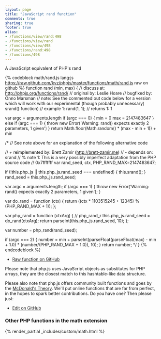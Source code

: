 ```yaml
---
layout: page
title: "JavaScript rand function"
comments: true
sharing: true
footer: true
alias:
- /functions/view/rand:498
- /functions/view/rand
- /functions/view/498
- /functions/rand:498
- /functions/498
---
```

<!-- Generated by Rakefile:build -->
A JavaScript equivalent of PHP's rand

{% codeblock math/rand.js lang:js https://raw.github.com/kvz/phpjs/master/functions/math/rand.js raw on github %}
function rand (min, max) {
  //  discuss at: http://phpjs.org/functions/rand/
  // original by: Leslie Hoare
  // bugfixed by: Onno Marsman
  //        note: See the commented out code below for a version which will work with our experimental (though probably unnecessary) srand() function)
  //   example 1: rand(1, 1);
  //   returns 1: 1

  var argc = arguments.length
  if (argc === 0) {
    min = 0
    max = 2147483647
  } else if (argc === 1) {
    throw new Error('Warning: rand() expects exactly 2 parameters, 1 given')
  }
  return Math.floor(Math.random() * (max - min + 1)) + min

  /*
  // See note above for an explanation of the following alternative code

  // +   reimplemented by: Brett Zamir (http://brett-zamir.me)
  // -    depends on: srand
  // %          note 1: This is a very possibly imperfect adaptation from the PHP source code
  // 0x7fffffff
  var rand_seed, ctx, PHP_RAND_MAX=2147483647;

  if (!this.php_js || this.php_js.rand_seed === undefined) {
    this.srand();
  }
  rand_seed = this.php_js.rand_seed;

  var argc = arguments.length;
  if (argc === 1) {
    throw new Error('Warning: rand() expects exactly 2 parameters, 1 given');
  }

  var do_rand = function (ctx) {
    return ((ctx * 1103515245 + 12345) % (PHP_RAND_MAX + 1));
  };

  var php_rand = function (ctxArg) {
   // php_rand_r
    this.php_js.rand_seed = do_rand(ctxArg);
    return parseInt(this.php_js.rand_seed, 10);
  };

  var number = php_rand(rand_seed);

  if (argc === 2) {
    number = min + parseInt(parseFloat(parseFloat(max) - min + 1.0) * (number/(PHP_RAND_MAX + 1.0)), 10);
  }
  return number;
  */
}
{% endcodeblock %}

 - [Raw function on GitHub](https://github.com/kvz/phpjs/blob/master/functions/math/rand.js)

Please note that php.js uses JavaScript objects as substitutes for PHP arrays, they are 
the closest match to this hashtable-like data structure. 

Please also note that php.js offers community built functions and goes by the 
[McDonald's Theory](https://medium.com/what-i-learned-building/9216e1c9da7d). We'll put online 
functions that are far from perfect, in the hopes to spark better contributions. 
Do you have one? Then please just: 

 - [Edit on GitHub](https://github.com/kvz/phpjs/edit/master/functions/math/rand.js)


### Other PHP functions in the math extension
{% render_partial _includes/custom/math.html %}
